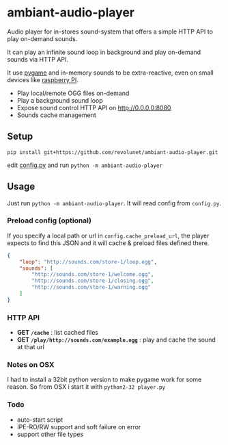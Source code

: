 
# ambiant-audio-player

Audio player for in-stores sound-system that offers a simple HTTP API to play on-demand sounds.

It can play an infinite sound loop in background and play on-demand sounds via HTTP API.

It use [pygame](http://pygame.org) and in-memory sounds to be extra-reactive, even on small devices like [raspberry PI](https://www.raspberrypi.org/).

 - Play local/remote OGG files on-demand
 - Play a background sound loop
 - Expose sound control HTTP API on http://0.0.0.0:8080
 - Sounds cache management

## Setup

`pip install git+https://github.com/revolunet/ambiant-audio-player.git`

edit [config.py](./config.py.sample) and run `python -m ambiant-audio-player`

## Usage

Just run `python -m ambiant-audio-player`.
It will read config from `config.py`.

### Preload config (optional)

If you specify a local path or url in `config.cache_preload_url`, the player expects to find this JSON and it will cache & preload files defined there.

```json
{
    "loop": "http://sounds.com/store-1/loop.ogg",
    "sounds": [
        "http://sounds.com/store-1/welcome.ogg",
        "http://sounds.com/store-1/closing.ogg",
        "http://sounds.com/store-1/warning.ogg"
    ]
}
```

### HTTP API

 - **GET `/cache`** : list cached files
 - **GET `/play/http://sounds.com/example.ogg`** : play and cache the sound at that url


### Notes on OSX

I had to install a 32bit python version to make pygame work for some reason.
So from OSX i start it with `python2-32 player.py`

### Todo
 - auto-start script
 - IPE-RO/RW support and soft failure on error
 - support other file types
